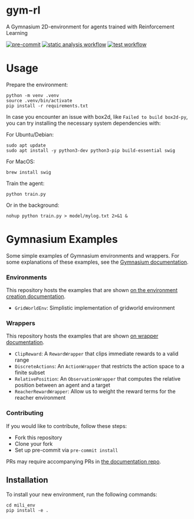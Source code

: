 # gym-rl

A Gymnasium 2D-environment for agents trained with Reinforcement Learning

[![pre-commit](https://img.shields.io/badge/pre--commit-enabled-brightgreen?logo=pre-commit)](https://github.com/pre-commit/pre-commit)
[![static analysis workflow](https://github.com/BioDisCo/python-template/actions/workflows/static-analysis.yaml/badge.svg)](https://github.com/BioDisCo/python-template/actions/workflows/static-analysis.yaml/)
[![test workflow](https://github.com/BioDisCo/python-template/actions/workflows/test.yaml/badge.svg)](https://github.com/BioDisCo/python-template/actions/workflows/test.yaml/)

# Usage

Prepare the environment:
```shell
python -m venv .venv
source .venv/bin/activate
pip install -r requirements.txt
```

In case you encounter an issue with box2d, like `Failed to build box2d-py`, you can try installing the necessary system dependencies with:

For Ubuntu/Debian:
```shell
sudo apt update
sudo apt install -y python3-dev python3-pip build-essential swig
```

For MacOS:
```shell
brew install swig
```

Train the agent:
```shell
python train.py
```

Or in the background:
```shell
nohup python train.py > model/mylog.txt 2>&1 &
```


# Gymnasium Examples
Some simple examples of Gymnasium environments and wrappers.
For some explanations of these examples, see the [Gymnasium documentation](https://gymnasium.farama.org).

### Environments
This repository hosts the examples that are shown [on the environment creation documentation](https://gymnasium.farama.org/tutorials/gymnasium_basics/environment_creation/).
- `GridWorldEnv`: Simplistic implementation of gridworld environment

### Wrappers
This repository hosts the examples that are shown [on wrapper documentation](https://gymnasium.farama.org/api/wrappers/).
- `ClipReward`: A `RewardWrapper` that clips immediate rewards to a valid range
- `DiscreteActions`: An `ActionWrapper` that restricts the action space to a finite subset
- `RelativePosition`: An `ObservationWrapper` that computes the relative position between an agent and a target
- `ReacherRewardWrapper`: Allow us to weight the reward terms for the reacher environment

### Contributing
If you would like to contribute, follow these steps:
- Fork this repository
- Clone your fork
- Set up pre-commit via `pre-commit install`

PRs may require accompanying PRs in [the documentation repo](https://github.com/Farama-Foundation/Gymnasium/tree/main/docs).


## Installation

To install your new environment, run the following commands:

```{shell}
cd mili_env
pip install -e .
```

